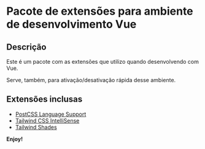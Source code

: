 # Pacote de extensões para ambiente de desenvolvimento Vue

## Descrição

Este é um pacote com as extensões que utilizo quando desenvolvendo com Vue.

Serve, também, para ativação/desativação rápida desse ambiente.

## Extensões inclusas

* [PostCSS Language Support](https://marketplace.visualstudio.com/items?itemName=csstools.postcss)
* [Tailwind CSS IntelliSense](https://marketplace.visualstudio.com/items?itemName=bradlc.vscode-tailwindcss)
* [Tailwind Shades](https://marketplace.visualstudio.com/items?itemName=bourhaouta.tailwindshades)

**Enjoy!**
